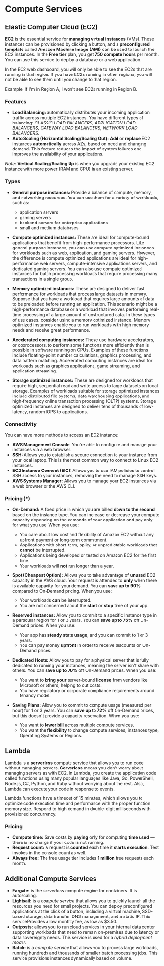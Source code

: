 # Compute Services

## Elastic Computer Cloud (EC2)

**EC2** is the essential service for **managing virtual instances** (VMs). These instances can be provisioned by clicking a button, and a **preconfigured template** called **Amazon Machine Image (AMI)** can be used to launch the EC2 instances. In the **Free tier** plan, you get **750 compute hours** per month. You can use this service to deploy a database or a web application.

In the EC2 web dashboard, you will only be able to see the EC2s that are running in that region. If you have EC2s running in other regions, you will not be able to see them until you change to that region.

Example:
If I'm in Region A, I won't see EC2s running in Region B.

### Features

- **Load Balancing:** automatically distributes your incoming application traffic across multiple EC2 instances. You have different types of balancing: *CLASSIC LOAD BALANCERS, APPLICATION LOAD BALANCERS, GATEWAY LOAD BALANCERS, NETWORK LOAD BALANCERS*.
- **Auto Scaling (Horizontal Scaling/Scaling Out):** **Add** or **replace** EC2 instances **automatically** across AZs, based on need and changing demand. This feature reduces the impact of system failures and improves the availability of your applications.

*Note:* **Vertical Scaling/Scaling Up** is when you upgrade your existing EC2 Instance with more power (RAM and CPU) in an existing server.

### Types

- **General purpose instances:** Provide a balance of compute, memory, and networking resources. You can use them for a variety of workloads, such as:

  - application servers
  - gaming servers
  - backend servers for enterprise applications
  - small and medium databases

- **Compute optimized instances:** These are ideal for compute-bound applications that benefit from high-performance processors. Like general purpose instances, you can use compute optimized instances for workloads such as web, application, and gaming servers. However, the difference is compute optimized applications are ideal for high-performance web servers, compute-intensive applications servers, and dedicated gaming servers. You can also use compute optimized instances for batch processing workloads that require processing many transactions in a single group.

- **Memory optimized instances:** These are designed to deliver fast performance for workloads that process large datasets in memory. Suppose that you have a workload that requires large amounts of data to be preloaded before running an application. This scenario might be a high-performance database or a workload that involves performing real-time processing of a large amount of unstructured data. In these types of use cases, consider using a memory optimized instance. Memory optimized instances enable you to run workloads with high memory needs and receive great performance.

- **Accelerated computing instances:** These use hardware accelerators, or coprocessors, to perform some functions more efficiently than is possible in software running on CPUs. Examples of these functions include floating-point number calculations, graphics processing, and data pattern matching. Accelerated computing instances are ideal for workloads such as graphics applications, game streaming, and application streaming.

- **Storage optimized instances:** These are designed for workloads that require high, sequential read and write access to large datasets on local storage. Examples of workloads suitable for storage optimized instances include distributed file systems, data warehousing applications, and high-frequency online transaction processing (OLTP) systems. Storage optimized instances are designed to deliver tens of thousands of low-latency, random IOPS to applications.

### Connectivity

You can have more methods to access an EC2 instance:

- **AWS Management Console:** You're able to configure and manage your instances via a web browser.
- **SSH:** Allows you to establish a secure connection to your instance from your local laptop. This is the most common way to connect to Linux EC2 instances.
- **EC2 Instance Connect (EIC):** Allows you to use IAM policies to control SSH access to your instances, removing the need to manage SSH keys.
- **AWS Systems Manager:** Allows you to manage your EC2 instances via a web browser or the AWS CLI.

### Pricing (*)

- **On-Demand:** A fixed price in which you are billed **down to the second** based on the instance type. You can increase or decrease your compute capacity depending on the demands of your application and pay only for what you use.
When you use:
  - You care about low cost and flexibility of Amazon EC2 without any upfront payment or long-term commitment.
  - Applications with short-term, spiky, or unpredictable workloads that **cannot** be interrupted.
  - Applications being developed or tested on Amazon EC2 for the first time.
  - Your workloads will **not** run longer than a year.

- **Spot (Cheapest Option):** Allows you to take advantage of **unused** EC2 capacity in the AWS cloud. Your request is attended to **only** when there is available capacity for your demand. You can **save up to 90%** compared to On-Demand pricing.
When you use:
  - Your workloads **can** be interrupted.
  - You are not concerned about the **start** or **stop** time of your app.

- **Reserved instances:** Allow you to commit to a specific Instance type in a particular region for 1 or 3 years. You can **save up to 75%** off On-Demand prices.
When you use:
  - Your app has **steady state usage**, and you can commit to 1 or 3 years.
  - You can pay money **upfront** in order to receive discounts on On-Demand prices.

- **Dedicated Hosts:** Allow you to pay for a physical server that is fully dedicated to running your instances, meaning the server isn't share with others. You can **save up to 70%** off On-Demand prices.
When you use:
  - You want to **bring your** server-bound **license** from vendors like Microsoft or others, helping to cut costs.
  - You have regulatory or corporate compliance requirements around tenancy model.

- **Saving Plans:** Allow you to commit to compute usage (measured per hour) for 1 or 3 years. You can **save up to 72%** off On-Demand prices, but this doesn't provide a capacity reservation.
When you use:
  - You want to **lower bill** across multiple compute services.
  - You want the **flexibility** to change compute services, instances type, Operating Systems or Regions.

## Lambda

Lambda is a **serverless** compute service that allows you to run code without managing servers. **Serverless** means you don't worry about managing servers as with EC2. In Lambda, you create the application code called functions using many popular languages like Java, Go, PowerShell, Node.js, C#, Python, and Ruby without worrying about the rest. Also, Lambda can execute your code in response to events.

Lambda functions have a timeout of 15 minutes, which allows you to optimize code execution time and performance with the proper function memory size. Respond to high demand in double-digit milliseconds with provisioned concurrency.

### Pricing

- **Compute time:** Save costs by **paying** only for computing **time used** — there is no charge if your code is not running.
- **Request count:** A request is **counted** each time it **starts execution**. Test invokes in the console count as well.
- **Always free:** The free usage tier includes **1 million** free requests each month.

## Additional Compute Services

- **Fargate:** is the *serverless* compute engine for containers. It is autoscaling.
- **Lightsail:** is a *compute service* that allows you to quickly launch all the resources you need for small projects. You can deploy preconfigured applications at the click of a button, including a virtual machine, SSD-based storage, data transfer, DNS management, and a static IP. This serviceProvides a low monthly fee, as low as $3.50.
- **Outposts:** allows you to run cloud services in your internal data center supporting workloads that need to remain on-premises due to latency or data sovereignty needs. This service is used for a *hybrid deployment model*.
- **Batch:** is a *compute service* that allows you to process large workloads, running hundreds and thousands of smaller batch processing jobs. This service provisions instances dynamically based on volume.
